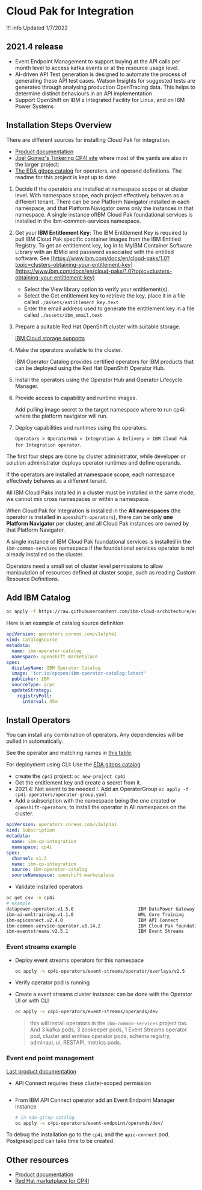 # Cloud Pak for Integration

!!! info
    Updated 1/7/2022
    
## 2021.4 release

*  Event Endpoint Management to support buying at the API calls per month level to access kafka events or at the 
resource usage level.
* AI-driven API Test generation is designed to automate the process of generating these API test cases. 
Watson Insights for suggested tests are generated through analysing production OpenTracing data. 
This helps to determine distinct behaviours in an API implementation
* Support OpenShift on IBM z Integrated Facility for Linux, and on IBM Power Systems


## Installation Steps Overview

There are different sources for installing Cloud Pak for integration.

* [Product documentation](https://www.ibm.com/docs/en/cloud-paks/cp-integration/2021.4?topic=installing)
* [Joel Gomez's Tinkering CP4I site](https://github.ibm.com/joel-gomez/tinkering-cp4i/) where most of the yamls are also in 
the larger project:
* [The EDA gitops catalog](https://github.com/ibm-cloud-architecture/eda-gitops-catalog) for operators, and operand definitions. The
readme for this project is kept up to date.

1. Decide if the operators are installed at namespace scope or at cluster level. 
With namespace scope, each project effectively behaves as a different tenant.
There can be one Platform Navigator installed in each namespace, and that Platform Navigator owns only the instances in that namespace.
A single instance ofIBM Cloud Pak foundational services is installed in the ibm-common-services namespace.
1. Get your **IBM Entitlement Key**: The IBM Entitlement Key is required to pull IBM Cloud Pak specific container 
images from the IBM Entitled Registry. To get an entitlement key, log in to MyIBM 
Container Software Library with an IBMid and password associated with the entitled software. See
[https://www.ibm.com/docs/en/cloud-paks/1.0?topic=clusters-obtaining-your-entitlement-key](https://www.ibm.com/docs/en/cloud-paks/1.0?topic=clusters-obtaining-your-entitlement-key) 

    * Select the View library option to verify your entitlement(s).
    * Select the Get entitlement key to retrieve the key, place it in a file called `./assets/entitlement_key.text`
    * Enter the email address used to generate the entitlement key in a file called `./assets/ibm_email.text`
   
1. Prepare a suitable Red Hat OpenShift cluster with suitable storage.

    [IBM Cloud storage supports](https://www.ibm.com/docs/en/cloud-paks/cp-integration/2021.4?topic=requirements-supported-options-cloud)

1. Make the operators available to the cluster. 

    IBM Operator Catalog provides certified operators for IBM products that can be deployed using the Red Hat OpenShift Operator Hub.

1. Install the operators using the Operator Hub and Operator Lifecycle Manager.
1. Provide access to capability and runtime images.

    Add pulling image secret to the target namespace where to run cp4i: where the platform  navigator will run.

1. Deploy capabilities and runtimes using the operators.

    `Operators > OperatorHub > Integration & Delivery > IBM Cloud Pak for Integration operator`.

The first four steps are done by cluster administrator, while developer or solution
 administrator deploys operator runtimes and define operands.

If the operators are installed at namespace scope, each namespace effectively behaves as a different tenant.

All IBM Cloud Paks installed in a cluster must be installed in the same mode, we cannot mix cross namespaces or within a namespace.

When Cloud Pak for Integration is installed in the **All namespaces** (the operator is installed in `openshift-operators`), 
there can be only **one Platform Navigator** per cluster, and all Cloud Pak instances are owned by that Platform Navigator.

A single instance of IBM Cloud Pak foundational services is installed in the `ibm-common-services` namespace if the foundational services
 operator is not already installed on the cluster.

Operators need a small set of cluster level permissions to allow manipulation of resources defined at cluster scope, such as reading Custom Resource Definitions.

## Add IBM Catalog

```sh
oc apply -f https://raw.githubusercontent.com/ibm-cloud-architecture/eda-gitops-catalog/main/ibm-catalog/catalog-source.yaml
```

Here is an example of catalog source definition

```yaml
apiVersion: operators.coreos.com/v1alpha1
kind: CatalogSource
metadata:
  name: ibm-operator-catalog
  namespace: openshift-marketplace
spec:
  displayName: IBM Operator Catalog
  image: 'icr.io/cpopen/ibm-operator-catalog:latest'
  publisher: IBM
  sourceType: grpc
  updateStrategy:
    registryPoll:
      interval: 45m
```

## Install Operators

You can install any combination of operators. Any dependencies will be pulled in automatically.

See the operator and matching names in [this table](https://www.ibm.com/docs/en/cloud-paks/cp-integration/2021.2?topic=installing-operators).

For deployment using CLI: Use the [EDA gitops catalog](https://github.com/ibm-cloud-architecture/eda-gitops-catalog.git)

* create the `cp4i` project: `oc new-project cp4i`
* Get the entitlement key and create a secret from it.
* 2021.4: Not seemt to be needed !. Add an OperatorGroup `oc apply -f cp4i-operators/operator-group.yaml`
* Add a subscription with the namespace being the one created or `openshift-operators`, to install the operator in All namespaces on the cluster.

```yaml
apiVersion: operators.coreos.com/v1alpha1
kind: Subscription
metadata:
  name: ibm-cp-integration
  namespace: cp4i
spec:
  channel: v1.3
  name: ibm-cp-integration
  source: ibm-operator-catalog
  sourceNamespace: openshift-marketplace
```

* Validate installed operators

```sh
oc get csv -n cp4i
# example
datapower-operator.v1.5.0                        IBM DataPower Gateway                 1.5.0                                                      Failed
ibm-ai-wmltraining.v1.1.0                        WML Core Training                     1.1.0                ibm-ai-wmltraining.v1.0.0             Failed
ibm-apiconnect.v2.4.0                            IBM API Connect                       2.4.0                                                      Failed
ibm-common-service-operator.v3.14.2              IBM Cloud Pak foundational services   3.14.2               ibm-common-service-operator.v3.14.1   Failed
ibm-eventstreams.v2.5.1                          IBM Event Streams                     2.5.1     
```

### Event streams example

* Deploy event streams operators for this namespace

  ```sh
  oc apply -k cp4i-operators/event-streams/operator/overlays/v2.5
  ```

* Verify operator pod is running
* Create a event streams cluster instance: can be done with the Operator UI or with CLI

  ```sh
  oc apply -k c4pi-operators/event-streams/operands/dev
  ```
  
  > this will install operators in the `ibm-common-services` project too.
  > And 3 kafka pods, 3 zookeeper pods, 1 Event Streams operator pod, cluster and entities operator pods,
  schema registry, adminapi, ui, RESTAPI, metrics pods.

### Event end point management

[Last product documentation](https://www.ibm.com/docs/en/cloud-paks/cp-integration/2021.3?topic=runtimes-event-endpoint-management-deployment)

* API Connect requires these cluster-scoped permission

```
```

* From IBM API Connect operator add an Event Endpoint Manager instance

  ```sh
  # In eda-gitop-catalog
  oc apply -k c4pi-operators/event-endpoint/operands/dev/
  ```

To debug the installation go to the `cp4i` and the `apic-connect` pod. Postgresql pod can take time to be created.

## Other resources

* [Product documentation](https://www.ibm.com/docs/en/cloud-paks/1.0?topic=installing-installation-options)
* [Red Hat marketplace for CP4I](https://marketplace.redhat.com/en-us/products/ibm-cloud-pak-for-integration)
